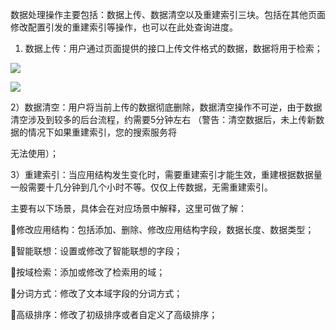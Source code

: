 数据处理操作主要包括：数据上传、数据清空以及重建索引三块。包括在其他页面修改配置引发的重建索引等操作，也可以在此处查询进度。

1. 数据上传：用户通过页面提供的接口上传文件格式的数据，数据将用于检索；

![](https://mccdn.qcloud.com/img5698f754c3647.png)

![](https://qzonestyle.gtimg.cn/qzone/vas/opensns/res/img/yunsousuobangzhuwendang-39.png)

2）数据清空：用户将当前上传的数据彻底删除，数据清空操作不可逆，由于数据清空涉及到较多的后台流程，约需要5分钟左右 （警告：清空数据后，未上传新数据的情况下如果重建索引，您的搜索服务将

无法使用）；

3）重建索引：当应用结构发生变化时，需要重建索引才能生效，重建根据数据量一般需要十几分钟到几个小时不等。仅仅上传数据，无需重建索引。

主要有以下场景，具体会在对应场景中解释，这里可做了解： 

修改应用结构：包括添加、删除、修改应用结构字段，数据长度、数据类型； 

智能联想：设置或修改了智能联想的字段；

按域检索：添加或修改了检索用的域； 

分词方式：修改了文本域字段的分词方式； 

高级排序：修改了初级排序或者自定义了高级排序； 